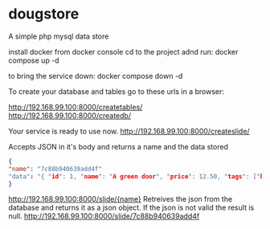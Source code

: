# dougstore
A simple php mysql data store

install docker
from docker console cd to the project adnd run: 
docker compose up -d

to bring the service down:
docker compose down -d


To create your database and tables go to these urls in a browser:

http://192.168.99.100:8000/createtables/
http://192.168.99.100:8000/createdb/

Your service is ready to use now.
http://192.168.99.100:8000/createslide/

Accepts JSON in it's body and returns a name and the data stored

```json
{
"name": "7c88b940639add4f"
"data": "{ "id": 1, "name": "A green door", "price": 12.50, "tags": ["home", "green"] }"
}
```

http://192.168.99.100:8000/slide/{name}
Retreives the json from the database and returns it as a json object. If the json is not valid the result is null.
http://192.168.99.100:8000/slide/7c88b940639add4f



